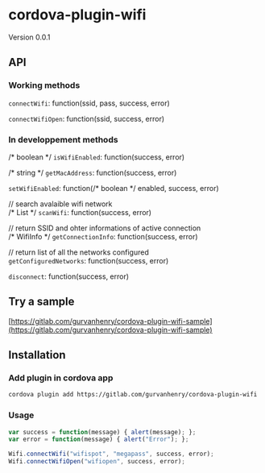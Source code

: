 # cordova-plugin-wifi

Version 0.0.1

## API

### Working methods

`connectWifi`: function(ssid, pass, success, error)

`connectWifiOpen`: function(ssid, success, error)

### In developpement methods

/* boolean */ `isWifiEnabled`: function(success, error)

/* string */ `getMacAddress`: function(success, error)

`setWifiEnabled`: function(/* boolean */ enabled, success, error)

// search avalaible wifi network<br>
/* List<ScanResult> */ `scanWifi`: function(success, error)
    
// return SSID and ohter informations of active connection<br>
/* WifiInfo */ `getConnectionInfo`: function(success, error)

// return list of all the networks configured<br>
`getConfiguredNetworks`: function(success, error)

`disconnect`: function(success, error)

## Try a sample

[https://gitlab.com/gurvanhenry/cordova-plugin-wifi-sample](https://gitlab.com/gurvanhenry/cordova-plugin-wifi-sample)

## Installation

### Add plugin in cordova app

```bash
cordova plugin add https://gitlab.com/gurvanhenry/cordova-plugin-wifi
```

### Usage

```javascript
var success = function(message) { alert(message); };
var error = function(message) { alert("Error"); };

Wifi.connectWifi("wifispot", "megapass", success, error);
Wifi.connectWifiOpen("wifiopen", success, error);
```


